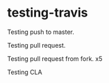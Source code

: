 # testing-travis

Testing push to master.

Testing pull request.

Testing pull request from fork. x5

Testing CLA

